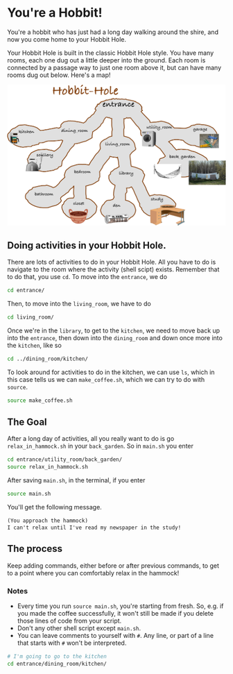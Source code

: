 # You're a Hobbit!

You're a hobbit who has just had a long day walking around the shire, and now you come home to your Hobbit Hole.

Your Hobbit Hole is built in the classic Hobbit Hole style. You have many rooms, each one dug out a little deeper into the ground. Each room is connected by a passage way to just one room above it, but can have many rooms dug out below. Here's a map!

![Hobbit Hole Map](assets/hobbit_map.png)

## Doing activities in your Hobbit Hole.

There are lots of activities to do in your Hobbit Hole. All you have to do is navigate to the room where the activity (shell scipt) exists. Remember that to do that, you use `cd`. To move into the `entrance`, we do

```bash
cd entrance/
```

Then, to move into the `living_room`, we have to do

```bash
cd living_room/
```

Once we're in the `library`, to get to the `kitchen`, we need to move back up into the `entrance`, then down into the `dining_room` and down once more into the `kitchen`, like so

```bash
cd ../dining_room/kitchen/
```

To look around for activities to do in the kitchen, we can use `ls`, which in this case tells us we can `make_coffee.sh`, which we can try to do with `source`.

```bash
source make_coffee.sh
```

## The Goal
After a long day of activities, all you really want to do is go `relax_in_hammock.sh` in your `back_garden`. So in `main.sh` you enter

```bash
cd entrance/utility_room/back_garden/
source relax_in_hammock.sh
```

After saving `main.sh`, in the terminal, if you enter

```bash
source main.sh
```

You'll get the following message.

```
(You approach the hammock)
I can't relax until I've read my newspaper in the study!
```

## The process

Keep adding commands, either before or after previous commands, to get to a point where you can comfortably relax in the hammock!

### Notes

- Every time you run `source main.sh`, you're starting from fresh. So, e.g. if you made the coffee successfully,
  it won't still be made if you delete those lines of code from your script.
- Don't any other shell script except `main.sh`.
- You can leave comments to yourself with `#`. Any line, or part of a line that starts with `#` won't be interpreted.

```bash
# I'm going to go to the kitchen
cd entrance/dining_room/kitchen/
```